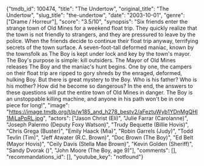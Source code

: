 {"tmdb_id": 100474, "title": "The Undertow", "original_title": "The Undertow", "slug_title": "the-undertow", "date": "2003-10-01", "genre": ["Drame / Horreur"], "score": "3.5/10", "synopsis": "Six friends enter the strange town of Old Mines for a weekend float trip. They quickly realize that the town is not friendly to strangers, and they are pressured to leave by the police. When the friends decide to continue their float trip anyway, terrifying secrets of the town surface. A seven-foot-tall deformed maniac, known by the townsfolk as The Boy is kept under lock and key by the town's mayor. The Boy's purpose is simple: kill outsiders. The Mayor of Old Mines releases The Boy and the maniac's hunt begins. One by one, the campers on their float trip are ripped to gory shreds by the enraged, deformed, hulking Boy. But there is great mystery to the Boy. Who is his father? Who is his mother? How did he become so dangerous? In the end, the answers to these questions will put the entire town of Old Mines in danger. The Boy is an unstoppable killing machine, and anyone in his path won't be in one piece for long!", "image": "https://image.tmdb.org/t/p/w185_and_h278_bestv2/aFeztuWyb1YDnMgQHl1MjLaPpRL.jpg", "actors": ["Jason Christ (Eli)", "Julie Farrar (Carolanne)", "Joseph Palermo (Deputy Foxy Watson)", "Trudy Bequette (Billie Hovis)", "Chris Grega (Buster)", "Emily Haack (Mia)", "Robin Garrels (Judy)", "Todd Tevlin (Tim)", "Jeff Atwater (R.C. Brown)", "Doc Brown (The Boy)", "Ed Belt (Mayor Hovis)", "Ceily Davis (Stella Mae Brown)", "Kevin Golden (Sheriff)", "Sandy Dvorak ()", "John Moore (The Boy, age 9)"], "comments": [], "recommandations_id": [], "youtube_key": "notfound"}